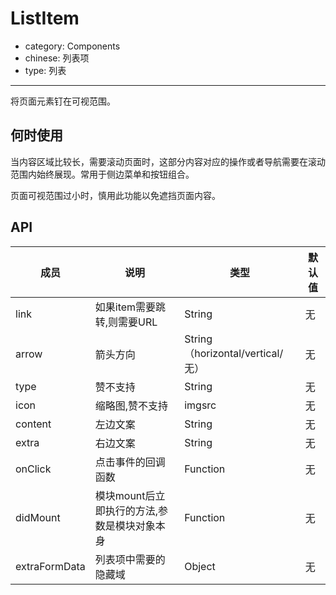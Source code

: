 # ListItem

- category: Components
- chinese: 列表项
- type: 列表

---

将页面元素钉在可视范围。

## 何时使用

当内容区域比较长，需要滚动页面时，这部分内容对应的操作或者导航需要在滚动范围内始终展现。常用于侧边菜单和按钮组合。

页面可视范围过小时，慎用此功能以免遮挡页面内容。

## API


| 成员        | 说明           | 类型               | 默认值       |
|------------|----------------|--------------------|--------------|
| link       | 如果item需要跳转,则需要URL  | String |   无  |
| arrow      | 箭头方向        | String（horizontal/vertical/无） |   无  |
| type       | 赞不支持        | String |   无  |
| icon       | 缩略图,赞不支持  | imgsrc |   无  |
| content    | 左边文案        | String |   无  |
| extra      | 右边文案        | String |   无  |
| onClick    | 点击事件的回调函数 | Function |   无  |
| didMount   | 模块mount后立即执行的方法,参数是模块对象本身        | Function |   无  |
| extraFormData   | 列表项中需要的隐藏域        | Object |   无  |
